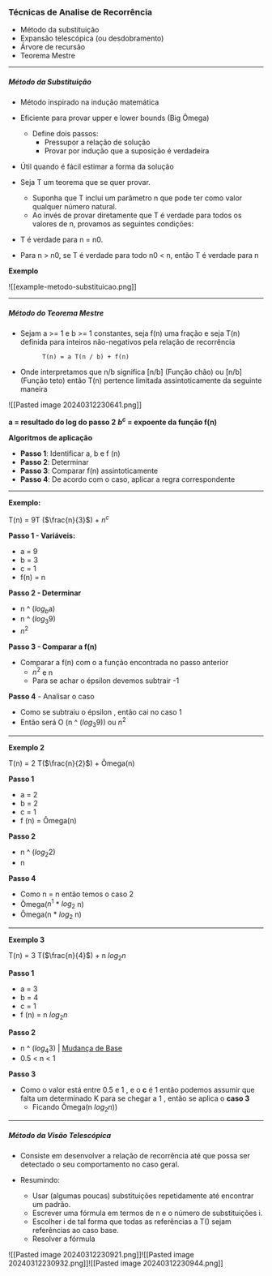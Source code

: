
### Técnicas de Analise de Recorrência

* Método da substituição
* Expansão telescópica (ou desdobramento)
* Árvore de recursão
* Teorema Mestre

---
##### Método da Substituição

* Método inspirado na indução matemática
* Eficiente para provar upper e lower bounds (Big Ômega)
	* Define dois passos:
		* Pressupor a relação de solução
		* Provar por indução que a suposição é verdadeira
* Útil quando é fácil estimar a forma da solução

* Seja T um teorema que se quer provar. 
	* Suponha que T inclui um parâmetro n que pode ter como valor qualquer número natural.
	* Ao invés de provar diretamente que T é verdade para todos os valores de n, provamos as seguintes condições:
* T é verdade para n = n0.
* Para n > n0, se T é verdade para todo n0 < n, então T é verdade para n

**Exemplo**

![[example-metodo-substituicao.png]]

---
##### **Método do Teorema Mestre**

* Sejam a >= 1 e b >= 1 constantes, seja f(n) uma fração e seja T(n) definida para inteiros não-negativos pela relação de recorrência

			T(n) = a T(n / b) + f(n)
			
* Onde interpretamos que n/b significa [n/b] (Função chão) ou [n/b] (Função teto)  então T(n) pertence limitada assintoticamente da seguinte maneira

![[Pasted image 20240312230641.png]]

**a = resultado do log do passo 2**
**$b^c$ = expoente da função f(n)**

**Algoritmos de aplicação**
* **Passo 1**: Identificar a, b e f (n)
* **Passo 2**: Determinar
* **Passo 3**: Comparar f(n) assintoticamente
* **Passo 4**: De acordo com o caso, aplicar a regra correspondente

---
**Exemplo:**

T(n) = 9T ($\frac{n}{3}$) + $n^c$

**Passo 1 - Variáveis:**
 * a = 9
 * b = 3
 * c = 1
 * f(n) = n

**Passo 2 - Determinar**
* n ^ ($log_b$a) 
* n ^ ($log_3 9)$
* $n^2$

**Passo 3 - Comparar a f(n)**
* Comparar a f(n) com o a função encontrada no passo anterior
	* $n^2$ e n
	* Para se achar o épsilon devemos subtrair -1

**Passo 4** - Analisar o caso
* Como se subtraiu o épsilon , então cai no caso 1
* Então será O (n ^ ($log_3 9)$) ou $n^2$

---
**Exemplo 2**

T(n) = 2 T($\frac{n}{2}$) + Ômega(n)

**Passo 1**
* a = 2
* b = 2
* c = 1
* f (n) = Ômega(n)

**Passo 2**
* n ^ ($log_2 2)$ 
* n

**Passo 4**
*  Como n = n então temos o caso 2
*  Ômega($n^1$ * $log_2$ n)
*  Ômega(n * $log_2$ n)

---
**Exemplo 3**

T(n) = 3 T($\frac{n}{4}$) + n $log_2 n$

**Passo 1**
* a = 3
* b = 4
* c = 1
* f (n) = n $log_2 n$

**Passo 2** 
* n ^ ($log_4 3)$ | [Mudança de Base](Anotações)
*  0.5 < n < 1

**Passo 3**

* Como o valor está entre 0.5 e 1 , e o **c** é 1  então podemos assumir que falta um determinado K para se chegar a 1 , então se aplica o **caso 3**
	* Ficando Ômega(n $log_2 n$))

--- 
##### Método da Visão Telescópica

* Consiste em desenvolver a relação de recorrência até que possa ser detectado o seu comportamento no caso geral.

* Resumindo:
	* Usar (algumas poucas) substituições repetidamente até encontrar um padrão.
	* Escrever uma fórmula em termos de n e o número de substituições i.
	* Escolher i de tal forma que todas as referências a T() sejam referências ao caso base.
	* Resolver a fórmula

![[Pasted image 20240312230921.png]]![[Pasted image 20240312230932.png]]![[Pasted image 20240312230944.png]]